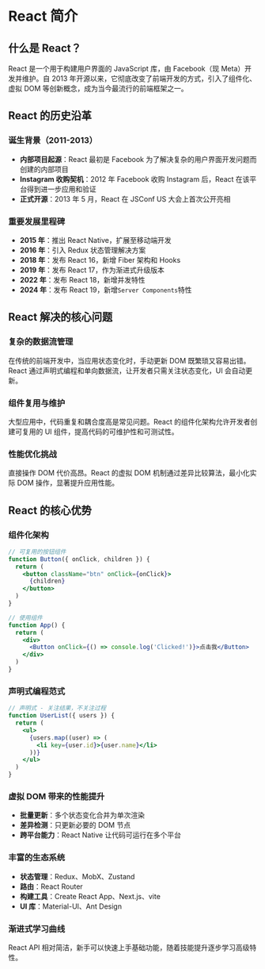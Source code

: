 # React 简介

## 什么是 React？

React 是一个用于构建用户界面的 JavaScript 库，由 Facebook（现 Meta）开发并维护。自 2013 年开源以来，它彻底改变了前端开发的方式，引入了组件化、虚拟 DOM 等创新概念，成为当今最流行的前端框架之一。

## React 的历史沿革

### 诞生背景（2011-2013）

- **内部项目起源**：React 最初是 Facebook 为了解决复杂的用户界面开发问题而创建的内部项目
- **Instagram 收购契机**：2012 年 Facebook 收购 Instagram 后，React 在该平台得到进一步应用和验证
- **正式开源**：2013 年 5 月，React 在 JSConf US 大会上首次公开亮相

### 重要发展里程碑

- **2015 年**：推出 React Native，扩展至移动端开发
- **2016 年**：引入 Redux 状态管理解决方案
- **2018 年**：发布 React 16，新增 Fiber 架构和 Hooks
- **2019 年**：发布 React 17，作为渐进式升级版本
- **2022 年**：发布 React 18，新增并发特性
- **2024 年**：发布 React 19，新增`Server Components`特性

## React 解决的核心问题

### 复杂的数据流管理

在传统的前端开发中，当应用状态变化时，手动更新 DOM 既繁琐又容易出错。React 通过声明式编程和单向数据流，让开发者只需关注状态变化，UI 会自动更新。

### 组件复用与维护

大型应用中，代码重复和耦合度高是常见问题。React 的组件化架构允许开发者创建可复用的 UI 组件，提高代码的可维护性和可测试性。

### 性能优化挑战

直接操作 DOM 代价高昂。React 的虚拟 DOM 机制通过差异比较算法，最小化实际 DOM 操作，显著提升应用性能。

## React 的核心优势

### 组件化架构

```jsx
// 可复用的按钮组件
function Button({ onClick, children }) {
  return (
    <button className="btn" onClick={onClick}>
      {children}
    </button>
  )
}

// 使用组件
function App() {
  return (
    <div>
      <Button onClick={() => console.log('Clicked!')}>点击我</Button>
    </div>
  )
}
```

### 声明式编程范式

```jsx
// 声明式 - 关注结果，不关注过程
function UserList({ users }) {
  return (
    <ul>
      {users.map((user) => (
        <li key={user.id}>{user.name}</li>
      ))}
    </ul>
  )
}
```

### 虚拟 DOM 带来的性能提升

- **批量更新**：多个状态变化合并为单次渲染
- **差异检测**：只更新必要的 DOM 节点
- **跨平台能力**：React Native 让代码可运行在多个平台

### 丰富的生态系统

- **状态管理**：Redux、MobX、Zustand
- **路由**：React Router
- **构建工具**：Create React App、Next.js、vite
- **UI 库**：Material-UI、Ant Design

### 渐进式学习曲线

React API 相对简洁，新手可以快速上手基础功能，随着技能提升逐步学习高级特性。


